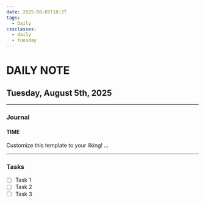 ```yaml
---
date: 2025-08-05T10:37
tags:
  - Daily
cssclasses:
  - daily
  - tuesday
---
```

# DAILY NOTE
## Tuesday, August 5th, 2025
***
### Journal
#### TIME
Customize this template to your liking!
...
***
### Tasks
- [ ] Task 1
- [ ] Task 2
- [ ] Task 3